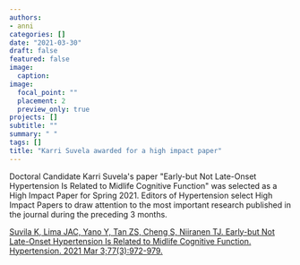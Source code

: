 ```yaml
---
authors:
- anni
categories: []
date: "2021-03-30"
draft: false
featured: false
image:
  caption: 
image:
  focal_point: ""
  placement: 2
  preview_only: true  
projects: []
subtitle: ""
summary: " "
tags: []
title: "Karri Suvela awarded for a high impact paper" 
---
```


Doctoral Candidate Karri Suvela's paper "Early-but Not Late-Onset Hypertension Is Related to Midlife Cognitive Function" was selected as a High Impact Paper for Spring 2021. Editors of Hypertension select High Impact Papers to draw attention to the most important research published in the journal during the preceding 3 months.

[Suvila K, Lima JAC, Yano Y, Tan ZS, Cheng S, Niiranen TJ. Early-but Not Late-Onset Hypertension Is Related to Midlife Cognitive Function. Hypertension. 2021 Mar 3;77(3):972-979.](https://www.ahajournals.org/doi/10.1161/HYPERTENSIONAHA.120.16556)

